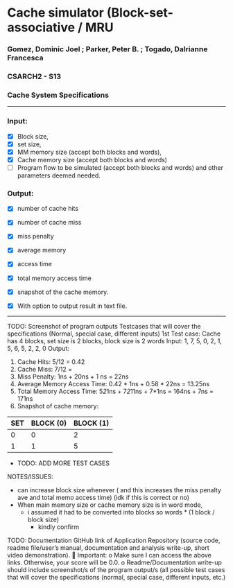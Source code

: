 # Cache simulator (Block-set-associative / MRU
### Gomez, Dominic Joel ; Parker, Peter B. ; Togado, Dalrianne Francesca
### CSARCH2 - S13
### Cache System Specifications

---
### Input:
- [x] Block size, 
- [x] set size, 
- [x] MM memory size (accept both blocks and words), 
- [x] Cache memory size (accept both blocks and words)
- [ ] Program flow to be simulated (accept both blocks and words) and other parameters deemed needed.

### Output:
- [x] number of cache hits
- [x] number of cache miss
- [x] miss penalty
- [x] average memory
- [x] access time
- [x] total memory access time
- [x] snapshot of the cache memory.
- [x] With option to output result in text file.


--- 
TODO: Screenshot of program outputs
Testcases that will cover the specifications (Normal, special case, different inputs)
1st Test case:
Cache has 4 blocks, set size is 2 blocks, block size is 2 words
Input: 1, 7, 5, 0, 2, 1, 5, 6, 5, 2, 2, 0
Output:
1. Cache Hits: 5/12 = 0.42
2. Cache Miss: 7/12 = 
3. Miss Penalty: 1ns + 20ns + 1 ns = 22ns
4. Average Memory Access Time: 0.42 * 1ns + 0.58 * 22ns = 13.25ns
5. Total Memory Access Time: 5*2*1ns + 7*2*11ns + 7*1ns = 164ns + 7ns = 171ns
6. Snapshot of cache memory:

| SET | BLOCK (0) | BLOCK (1) |
|-----|----------|-----------|
| 0   | 0        | 2         |
| 1   | 1        | 5         |
- TODO: ADD MORE TEST CASES

NOTES/ISSUES:
- can increase block size whenever ( and this increases the miss penalty
ave and total memo access time) (idk if this is correct or no)
- When main memory size or cache memory size is in word mode, 
  - i assumed it had to be converted into blocks so words * (1 block / block size)
    - kindly confirm


TODO: Documentation 
GitHub link of Application Repository (source code, readme file/user’s manual,
documentation and analysis write-up, short video demonstration).
 Important:
o Make sure I can access the above links. Otherwise, your score will be 0.0.
o Readme/Documentation write-up should include screenshot/s of the program output/s (all
possible test cases that will cover the specifications (normal, special case, different
inputs, etc.)

    


